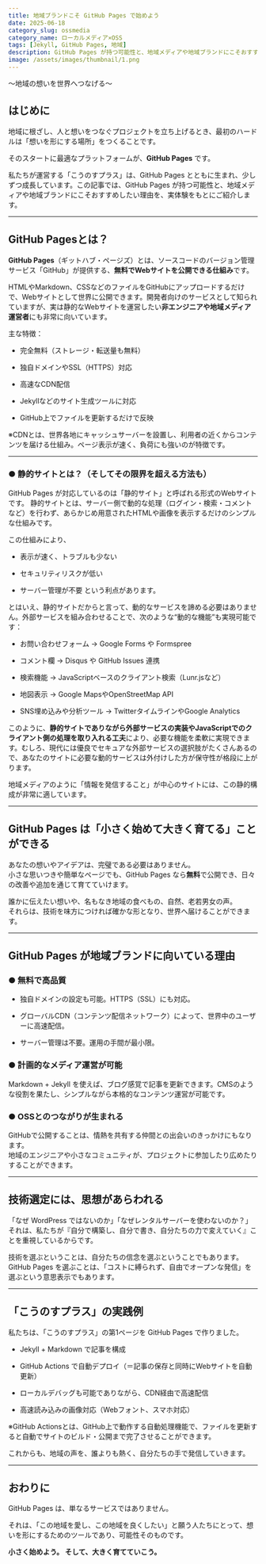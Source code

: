 ```yaml
---
title: 地域ブランドこそ GitHub Pages で始めよう
date: 2025-06-18
category_slug: ossmedia
category_name: ローカルメディア×OSS
tags: [Jekyll, GitHub Pages, 地域]
description: GitHub Pages が持つ可能性と、地域メディアや地域ブランドにこそおすすめしたい理由を、実体験をもとにご紹介
image: /assets/images/thumbnail/1.png
---
```


〜地域の想いを世界へつなげる〜

## はじめに

地域に根ざし、人と想いをつなぐプロジェクトを立ち上げるとき、最初のハードルは「想いを形にする場所」をつくることです。

そのスタートに最適なプラットフォームが、**GitHub Pages** です。

私たちが運営する「こうのすプラス」は、GitHub Pages とともに生まれ、少しずつ成長しています。この記事では、GitHub Pages が持つ可能性と、地域メディアや地域ブランドにこそおすすめしたい理由を、実体験をもとにご紹介します。

---

## GitHub Pagesとは？

**GitHub Pages**（ギットハブ・ページズ）とは、ソースコードのバージョン管理サービス「GitHub」が提供する、**無料でWebサイトを公開できる仕組み**です。

HTMLやMarkdown、CSSなどのファイルをGitHubにアップロードするだけで、Webサイトとして世界に公開できます。開発者向けのサービスとして知られていますが、実は静的なWebサイトを運営したい**非エンジニアや地域メディア運営者**にも非常に向いています。

主な特徴：

- 完全無料（ストレージ・転送量も無料）
  
- 独自ドメインやSSL（HTTPS）対応
  
- 高速なCDN配信
  
- Jekyllなどのサイト生成ツールに対応
  
- GitHub上でファイルを更新するだけで反映
  
  
※CDNとは、世界各地にキャッシュサーバーを設置し、利用者の近くからコンテンツを届ける仕組み。ページ表示が速く、負荷にも強いのが特徴です。

---

### ● 静的サイトとは？（そしてその限界を超える方法も）

GitHub Pages が対応しているのは「静的サイト」と呼ばれる形式のWebサイトです。
静的サイトとは、サーバー側で動的な処理（ログイン・検索・コメントなど）を行わず、あらかじめ用意されたHTMLや画像を表示するだけのシンプルな仕組みです。

この仕組みにより、

- 表示が速く、トラブルも少ない
  
- セキュリティリスクが低い
  
- サーバー管理が不要
  という利点があります。
  

とはいえ、静的サイトだからと言って、動的なサービスを諦める必要はありません。外部サービスを組み合わせることで、次のような“動的な機能”も実現可能です：

- お問い合わせフォーム → Google Forms や Formspree
  
- コメント欄 → Disqus や GitHub Issues 連携
  
- 検索機能 → JavaScriptベースのクライアント検索（Lunr.jsなど）
  
- 地図表示 → Google MapsやOpenStreetMap API
  
- SNS埋め込みや分析ツール → TwitterタイムラインやGoogle Analytics
  

このように、**静的サイトでありながら外部サービスの実装やJavaScriptでのクライアント側の処理を取り入れる工夫**により、必要な機能を柔軟に実現できます。むしろ、現代には優良でセキュアな外部サービスの選択肢がたくさんあるので、あなたのサイトに必要な動的サービスは外付けした方が保守性が格段に上がります。

地域メディアのように「情報を発信すること」が中心のサイトには、この静的構成が非常に適しています。

---

## GitHub Pages は「小さく始めて大きく育てる」ことができる

あなたの想いやアイデアは、完璧である必要はありません。  
小さな思いつきや簡単なページでも、GitHub Pages なら**無料**で公開でき、日々の改善や追加を通じて育てていけます。

誰かに伝えたい想いや、名もなき地域の食べもの、自然、老若男女の声。  
それらは、技術を味方につければ確かな形となり、世界へ届けることができます。

---

## GitHub Pages が地域ブランドに向いている理由

### ● 無料で高品質

- 独自ドメインの設定も可能。HTTPS（SSL）にも対応。
  
- グローバルCDN（コンテンツ配信ネットワーク）によって、世界中のユーザーに高速配信。
  
- サーバー管理は不要。運用の手間が最小限。


### ● 計画的なメディア運営が可能

Markdown + Jekyll を使えば、ブログ感覚で記事を更新できます。CMSのような役割を果たし、シンプルながら本格的なコンテンツ運営が可能です。

### ● OSSとのつながりが生まれる

GitHubで公開することは、情熱を共有する仲間との出会いのきっかけにもなります。  
地域のエンジニアや小さなコミュニティが、プロジェクトに参加したり広めたりすることができます。

---

## 技術選定には、思想があらわれる

「なぜ WordPress ではないのか」「なぜレンタルサーバーを使わないのか？」  
それは、私たちが『自分で構築し、自分で書き、自分たちの力で変えていく』ことを重視しているからです。

技術を選ぶということは、自分たちの信念を選ぶということでもあります。  
GitHub Pages を選ぶことは、「コストに縛られず、自由でオープンな発信」を選ぶという意思表示でもあります。

---

## 「こうのすプラス」の実践例

私たちは、「こうのすプラス」の第1ページを GitHub Pages で作りました。

- Jekyll + Markdown で記事を構成
  
- GitHub Actions で自動デプロイ（＝記事の保存と同時にWebサイトを自動更新）
  
- ローカルデバッグも可能でありながら、CDN経由で高速配信
  
- 高速読み込みの画像対応（Webフォント、スマホ対応）
  

※GitHub Actionsとは、GitHub上で動作する自動処理機能で、ファイルを更新すると自動でサイトのビルド・公開まで完了させることができます。

これからも、地域の声を、誰よりも熱く、自分たちの手で発信していきます。

---

## おわりに

GitHub Pages は、単なるサービスではありません。

それは、「この地域を愛し、この地域を良くしたい」と願う人たちにとって、想いを形にするためのツールであり、可能性そのものです。

**小さく始めよう。 そして、大きく育てていこう。**